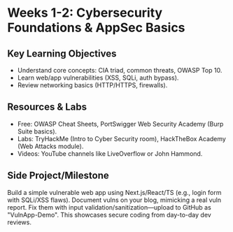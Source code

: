 # Weeks 1-2: Cybersecurity Foundations & AppSec Basics

## Key Learning Objectives
- Understand core concepts: CIA triad, common threats, OWASP Top 10.
- Learn web/app vulnerabilities (XSS, SQLi, auth bypass).
- Review networking basics (HTTP/HTTPS, firewalls).

## Resources & Labs
- Free: OWASP Cheat Sheets, PortSwigger Web Security Academy (Burp Suite basics).
- Labs: TryHackMe (Intro to Cyber Security room), HackTheBox Academy (Web Attacks module).
- Videos: YouTube channels like LiveOverflow or John Hammond.

## Side Project/Milestone
Build a simple vulnerable web app using Next.js/React/TS (e.g., login form with SQLi/XSS flaws). Document vulns on your blog, mimicking a real vuln report. Fix them with input validation/sanitization—upload to GitHub as "VulnApp-Demo". This showcases secure coding from day-to-day dev reviews.
